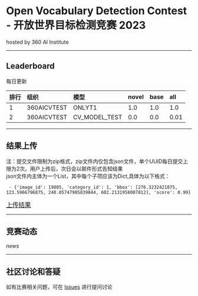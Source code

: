 
# Open Vocabulary Detection Contest - 开放世界目标检测竞赛 2023
hosted by 360 AI Institute


---
## Leaderboard
每日更新

| 排行 | 组织 | 模型 | novel | base | all |
| :----- | :----- | :----- | :----- | :----- | :----- |
|  1 | 360AICVTEST | ONLYT1 | 1.0 | 1.0 | 1.0 |   
|  2 | 360AICVTEST | CV_MODEL_TEST | 0.0 | 0.0 | 0.01 |   

---
## 结果上传
注：提交文件限制为zip格式，zip文件内仅包含json文件，单个UUID每日提交上限为2次。用户上传后，次日会以邮件形式告知结果 \
json文件内主体为一个List，其中每个子项应该为Dict,具体为以下格式：

     - {'image_id': 19805, 'category_id': 1, 'bbox': [276.3232421875, 123.5966796875, 240.05747985839844, 602.2131958007812], 'score': 0.99}
        
   <big>[上传结果](http://47.94.81.96/file/upload3/)</big>
<!-- *提交的数据格式说明及校验脚本*(*.json) -->


---
## 竞赛动态
*news*

---
## 社区讨论和答疑
如有比赛相关问题，可在 [Issues](https://github.com/360CVGroup/OVD_Contest/issues) 进行提问讨论

